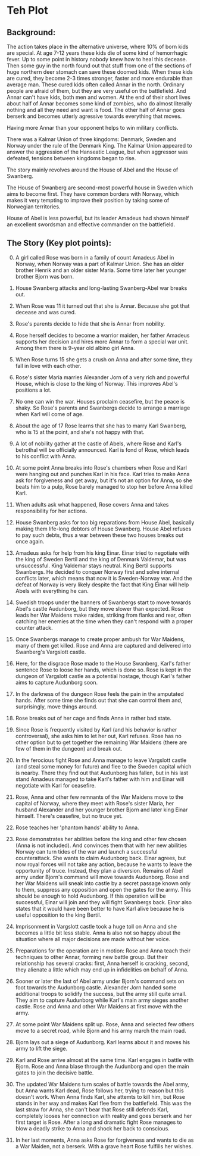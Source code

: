 # Teh Plot

## Background:

The action takes place in the alternative universe, where 10% of born kids are special.
At age 7-12 years these kids die of some kind of hemorrhagic fever.
Up to some point in history nobody knew how to heal this decease.
Then some guy in the north found out that stuff from one of the sections of huge northern deer stomach can save these doomed kids.
When these kids are cured, they become 2-3 times stronger, faster and more endurable than average man.
These cured kids often called Annar in the north.
Ordinary people are afraid of them, but they are very useful on the battlefield.
And Annar can't have kids, both men and women.
At the end of their short lives about half of Annar becomes some kind of zombies,
who do almost literally nothing and all they need and want is food.
The other half of Annar goes berserk and becomes utterly agressive towards everything that moves.

Having more Annar than your opponent helps to win military conflicts.

There was a Kalmar Union of three kingdoms: Denmark, Sweden and Norway under the rule of the Denmark King.
The Kalmar Union appeared to answer the aggression of the Hanseatic League,
but when aggressor was defeated, tensions between kingdoms began to rise.

The story mainly revolves around the House of Abel and the House of Swanberg.

The House of Swanberg are second-most powerful house in Sweden which aims to become first.
They have common borders with Norway, which makes it very tempting to improve their position by taking some of Norwegian territories.

House of Abel is less powerful, but its leader Amadeus had shown himself an excellent swordsman and effective commander on the battlefield.


## The Story (Key plot points):

0. A girl called Rose was born in a family of count Amadeus Abel in Norway, when Norway was a part of Kalmar Union. She has an older brother Henrik and an older sister Maria. Some time later her younger brother Bjorn was born.
1. House Swanberg attacks and long-lasting Swanberg-Abel war breaks out.
2. When Rose was 11 it turned out that she is Annar. Because she got that decease and was cured.
3. Rose's parents decide to hide that she is Annar from nobility.
4. Rose herself decides to become a warrior maiden, her father Amadeus supports her decision and hires more Annar to form a special war unit. Among them there is 9-year old albino girl Anna.
5. When Rose turns 15 she gets a crush on Anna and after some time, they fall in love with each other.
6. Rose's sister Maria marries Alexander Jorn of a very rich and powerful House, which is close to the king of Norway. This improves Abel's positions a lot.
7. No one can win the war. Houses proclaim ceasefire, but the peace is shaky. So Rose's parents and Swanbergs decide to arrange a marriage when Karl will come of age.
8. About the age of 17 Rose learns that she has to marry Karl Swanberg, who is 15 at the point, and she's not happy with that.
9. A lot of nobility gather at the castle of Abels, where Rose and Karl's betrothal will be officially announced. Karl is fond of Rose, which leads to his conflict with Anna.
10. At some point Anna breaks into Rose's chambers when Rose and Karl were hanging out and punches Karl in his face. Karl tries to make Anna ask for forgiveness and get away, but it's not an option for Anna, so she beats him to a pulp, Rose barely managed to stop her before Anna killed Karl.
11. When adults ask what happened, Rose covers Anna and takes responsibility for her actions.
12. House Swanberg asks for too big reparations from House Abel, basically making them life-long debtors of House Swanberg. House Abel refuses to pay such debts, thus a war between these two houses breaks out once again.

13. Amadeus asks for help from his king Einar. Einar tried to negotiate with the king of Sweden Bertil and the king of Denmark Valdemar, but was unsuccessful. King Valdemar stays neutral. King Bertil supports Swanbergs. He decided to conquer Norway first and solve internal conflicts later, which means that now it is Sweden-Norway war. And the defeat of Norway is very likely despite the fact that King Einar will help Abels with everything he can.
14. Swedish troops under the banners of Swanbergs start to move towards Abel's castle Audunborg, but they move slower than expected. Rose leads her War Maidens make raides, striking from flanks and rear, often catching her enemies at the time when they can't respond with a proper counter attack.
15. Once Swanbergs manage to create proper ambush for War Maidens, many of them get killed. Rose and Anna are captured and delivered into Swanberg's Vargslott castle.
16. Here, for the disgrace Rose made to the House Swanberg, Karl's father sentence Rose to loose her hands, which is done so. Rose is kept in the dungeon of Vargslott castle as a potential hostage, though Karl's father aims to capture Audunborg soon.
17. In the darkness of the dungeon Rose feels the pain in the amputated hands. After some time she finds out that she can control them and, surprisingly, move things around.
18. Rose breaks out of her cage and finds Anna in rather bad state.
19. Since Rose is frequently visited by Karl (and his behavior is rather controversal), she asks him to let her out, Karl refuses. Rose has no other option but to get together the remaining War Maidens (there are few of them in the dungeon) and break out.
20. In the ferocious fight Rose and Anna manage to leave Vargslott castle (and steal some money for future) and flee to the Sweden capital which is nearby. There they find out that Audunborg has fallen, but in his last stand Amadeus managed to take Karl's father with him and Einar will negotiate with Karl for ceasefire.

21. Rose, Anna and other few remnants of the War Maidens move to the capital of Norway, where they meet with Rose's sister Maria, her husband Alexander and her younger brother Bjorn and later king Einar himself. There's ceasefire, but no truce yet.
22. Rose teaches her 'phantom hands' ability to Anna.
23. Rose demonstrates her abilities before the king and other few chosen (Anna is not included). And convinces them that with her new abilities Norway can turn tides of the war and launch a successful counterattack. She wants to claim Audunborg back. Einar agrees, but now royal forces will not take any action, because he wants to leave the opportunity of truce. Instead, they plan a diversion. Remains of Abel army under Bjorn's command will move towards Audunborg. Rose and her War Maidens will sneak into castle by a secret passage known only to them, suppress any opposition and open the gates for the army. This should be enough to hold Audunborg. If this operation will be successful, Einar will join and they will fight Swanbergs back. Einar also states that it would have been better to have Karl alive because he is useful opposition to the king Bertil.
24. Imprisonment in Vargslott castle took a huge toll on Anna and she becomes a little bit less stable. Anna is also not so happy about the situation where all major decisions are made without her voice.
25. Preparations for the operation are in motion: Rose and Anna teach their techniques to other Annar, forming new battle group. But their relationship has several cracks: first, Anna herself is cracking, second, they alienate a little which may end up in infidelities on behalf of Anna.
26. Sooner or later the last of Abel army under Bjorn's command sets on foot towards the Audunborg castle. Alexander Jorn handed some additional troops to solidify the success, but the army still quite small. They aim to capture Audunborg while Karl's main army sieges another castle. Rose and Anna and other War Maidens at first move with the army.
27. At some point War Maidens split up. Rose, Anna and selected few others move to a secret road, while Bjorn and his army march the main road.
28. Bjorn lays out a siege of Audunborg. Karl learns about it and moves his army to lift the siege.
29. Karl and Rose arrive almost at the same time. Karl engages in battle with Bjorn. Rose and Anna blase through the Audunborg and open the main gates to join the decisive battle.
30. The updated War Maidens turn scales of battle towards the Abel army, but Anna wants Karl dead, Rose follows her, trying to reason but this doesn't work. When Anna finds Karl, she attemts to kill him, but Rose stands in her way and makes Karl flee from the battlefield. This was the last straw for Anna, she can't bear that Rose still defends Karl, completely looses her connection with reality and goes berserk and her first target is Rose. After a long and dramatic fight Rose manages to blow a deadly strike to Anna and shock her back to conscious.
31. In her last moments, Anna asks Rose for forgiveness and wants to die as a War Maiden, not a berserk. With a grave heart Rose fulfills her wishes.

